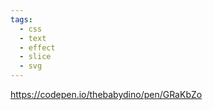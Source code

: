 ```yaml
---
tags:
  - css
  - text
  - effect
  - slice
  - svg
---
```

https://codepen.io/thebabydino/pen/GRaKbZo

